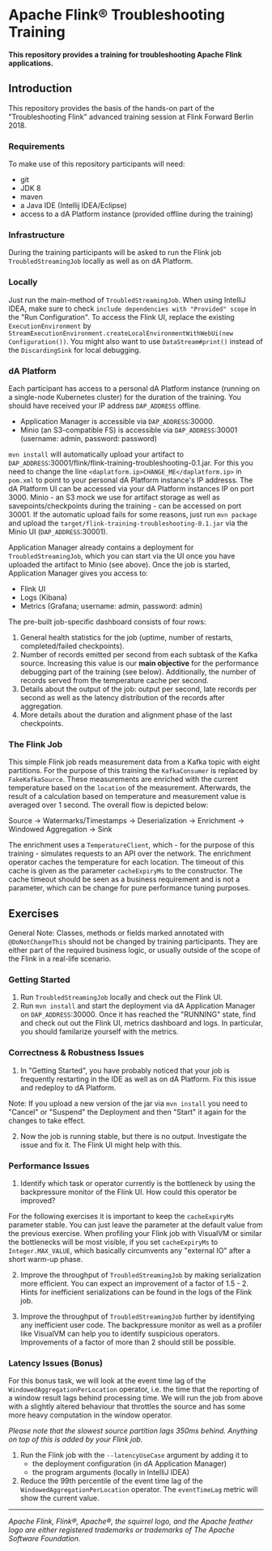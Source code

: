 # Apache Flink® Troubleshooting Training

**This repository provides a training for troubleshooting Apache Flink applications.**

## Introduction

This repository provides the basis of the hands-on part of the "Troubleshooting Flink" advanced training session at Flink Forward Berlin 2018.  

### Requirements

To make use of this repository participants will need:

* git
* JDK 8
* maven
* a Java IDE (Intellij IDEA/Eclipse)
* access to a dA Platform instance (provided offline during the training) 

### Infrastructure

During the training participants will be asked to run the Flink job `TroubledStreamingJob` locally as well as on dA Platform.

### Locally

Just run the main-method of `TroubledStreamingJob`. When using IntelliJ IDEA, make sure to check `include dependencies with "Provided" scope` in the "Run Configuration". To access the Flink UI, replace the existing `ExecutionEnvironment` by `StreamExecutionEnvironment.createLocalEnvironmentWithWebUi(new Configuration())`. You might also want to use `DataStream#print()` instead of the `DiscardingSink` for local debugging.

### dA Platform

Each participant has access to a personal dA Platform instance (running on a single-node Kubernetes cluster) for the duration of the training. You should have received your IP address `DAP_ADDRESS` offline.

* Application Manager is accessible via `DAP_ADDRESS`:30000. 
* Minio (an S3-compatible FS) is accessible via `DAP_ADDRESS`:30001 (username: admin, password: password)

`mvn install` will automatically upload your artifact to `DAP_ADDRESS`:30001/flink/flink-training-troubleshooting-0.1.jar. For this you need to change the line `<daplatform.ip>CHANGE_ME</daplatform.ip>` in `pom.xml` to point to your personal dA Platform instance's IP addresss. The dA Platform UI can be accessed via your dA Platform instances IP on port 3000. Minio - an S3 mock we use for artifact storage as well as savepoints/checkpoints during the training - can be accessed on port 30001. If the automatic upload fails for some reasons, just run `mvn package` and upload the `target/flink-training-troubleshooting-0.1.jar` via the Minio UI (`DAP_ADDRESS`:30001).

Application Manager already contains a deployment for `TroubledStreamingJob`, which you can start via the UI once you have uploaded the artifact to Minio (see above). Once the job is started, Application Manager gives you access to: 

* Flink UI
* Logs (Kibana)
* Metrics (Grafana; username: admin, password: admin)

The pre-built job-specific dashboard consists of four rows:

1. General health statistics for the job (uptime, number of restarts, completed/failed checkpoints).
2. Number of records emitted per second from each subtask of the Kafka source. Increasing this value is our **main objective** for the performance debugging part of the training (see below). Additionally, the number of records served from the temperature cache per second.
3. Details about the output of the job: output per second, late records per second as well as the latency distribution of the records after aggregation.
4. More details about the duration and alignment phase of the last checkpoints.


### The Flink Job

This simple Flink job reads measurement data from a Kafka topic with eight partitions. For the purpose of this training the `KafkaConsumer` is replaced by `FakeKafkaSource`. These measurements are enriched with the current temperature based on the `location` of the measurement. Afterwards, the result of a calculation based on temperature and measurement value is averaged over 1 second. The overall flow is depicted below:

Source -> Watermarks/Timestamps -> Deserialization -> Enrichment -> Windowed Aggregation -> Sink  

The enrichment uses a `TemperatureClient`, which - for the purpose of this training - simulates requests to an API over the network. The enrichment operator caches the temperature for each location. The timeout of this cache is given as the parameter `cacheExpiryMs` to the constructor. The cache timeout should be seen as a business requirement and is not a parameter, which can be change for pure performance tuning purposes.

## Exercises

General Note: Classes, methods or fields marked annotated with `@DoNotChangeThis` should not be changed by training participants. They are either part of the required business logic, or usually outside of the scope of the Flink in a real-life scenario.

### Getting Started

1. Run `TroubledStreamingJob` locally and check out the Flink UI.
2. Run `mvn install` and start the deployment via dA Application Manager on `DAP_ADDRESS`:30000. Once it has reached the "RUNNING" state, find and check out out the Flink UI, metrics dashboard and logs. In particular, you should familarize yourself with the metrics.

### Correctness & Robustness Issues

1. In "Getting Started", you have probably noticed that your job is frequently restarting in the IDE as well as on dA Platform. Fix this issue and redeploy to dA Platform.

Note: If you upload a new version of the jar via `mvn install` you need to "Cancel" or "Suspend" the Deployment and then "Start" it again for the changes to take effect.

2. Now the job is running stable, but there is no output. Investigate the issue and fix it. The Flink UI might help with this.

### Performance Issues

1. Identify which task or operator currently is the bottleneck by using the backpressure monitor of the Flink UI. How could this operator be improved?

For the following exercises it is important to keep the `cacheExpiryMs` parameter stable. You can just leave the parameter at the default value from the previous exercise. When profiling your Flink job with VisualVM or similar the bottlenecks will be most visible, if you set `cacheExpiryMs` to `Integer.MAX_VALUE`, which basically circumvents any "external IO" after a short warm-up phase.

2. Improve the throughput of `TroubledStreamingJob` by making serialization more efficient. You can expect an improvement of a factor of 1.5 - 2. Hints for inefficient serializations can be found in the logs of the Flink job.

3. Improve the throughput of `TroubledStreamingJob` further by identifying any inefficient user code. The backpressure monitor as well as a profiler like VisualVM can help you to identify suspicious operators. Improvements of a factor of more than 2 should still be possible.

### Latency Issues (Bonus)

For this bonus task, we will look at the event time lag of the `WindowedAggregationPerLocation` operator, i.e. the time that the reporting of a window result lags behind processing time. We will run the job from above with a slightly altered behaviour that throttles the source and has some more heavy computation in the window operator.

 *Please note that the slowest source partition lags 350ms behind. Anything on top of this is added by your Flink job.*

1. Run the Flink job with the `--latencyUseCase` argument by adding it to
   - the deployment configuration (in dA Application Manager)
   - the program arguments (locally in IntelliJ IDEA)
2. Reduce the 99th percentile of the event time lag of the `WindowedAggregationPerLocation` operator. The `eventTimeLag` metric will show the current value.

----

*Apache Flink, Flink®, Apache®, the squirrel logo, and the Apache feather logo are either registered trademarks or trademarks of The Apache Software Foundation.*
